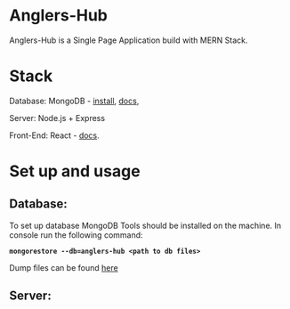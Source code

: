 # Anglers-Hub

Anglers-Hub is a Single Page Application build with MERN Stack.

# Stack

Database: MongoDB - [install](https://docs.mongodb.com/manual/installation/), [docs](https://docs.mongodb.com/manual/tutorial/getting-started/),

Server: Node.js + Express

Front-End: React - [docs](https://react.dev/reference/react).

# Set up and usage

## Database:

To set up database MongoDB Tools should be installed on the machine. In console run the following command:

**`
mongorestore --db=anglers-hub <path to db files>
`**

Dump files can be found [here](https://github.com/KostaKostov15/Anglers-Hub/tree/main/db/anglers-hub)


## Server: 
